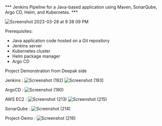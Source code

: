*** Jenkins Pipeline for a Java-based application using Maven, SonarQube, Argo CD, Helm, and Kubernetes. ***

![Screenshot 2023-03-28 at 9 38 09 PM](https://user-images.githubusercontent.com/43399466/228301952-abc02ca2-9942-4a67-8293-f76647b6f9d8.png)

Prerequisites:
   -  Java application code hosted on a Git repository
   -  Jenkins server
   -  Kubernetes cluster
   -  Helm package manager
   -  Argo CD

Project Demonstration from Deepak side 

Jenkins :
![Screenshot (192)](https://github.com/user-attachments/assets/840f7e91-5f78-4491-b034-12886bc4e513)
![Screenshot (193)](https://github.com/user-attachments/assets/adf94832-2693-4461-a54c-1fbe0a42d8e2)

ArgoCD : 
![Screenshot (190)](https://github.com/user-attachments/assets/266ab49c-64af-4bf1-8599-f64773b0f785)

AWS EC2 : 
![Screenshot (213)](https://github.com/user-attachments/assets/193deb58-d598-42a6-8287-5bc9ccafdb5d)
![Screenshot (215)](https://github.com/user-attachments/assets/8e7f430d-eac2-4af0-88e6-957ab2e10b9c)

SonarQube : 
![Screenshot (214)](https://github.com/user-attachments/assets/f886dcb7-1959-425c-b0dc-e04b4e72390a)

Project-Demo : 
![Screenshot (216)](https://github.com/user-attachments/assets/812f396b-4227-440f-8917-3dff11b31ac9)




